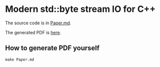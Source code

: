 # Modern std::byte stream IO for C++

The source code is in [Paper.md](Paper.md).

The generated PDF is [here](generated/Paper.pdf).

## How to generate PDF yourself

```
make Paper.md
```
